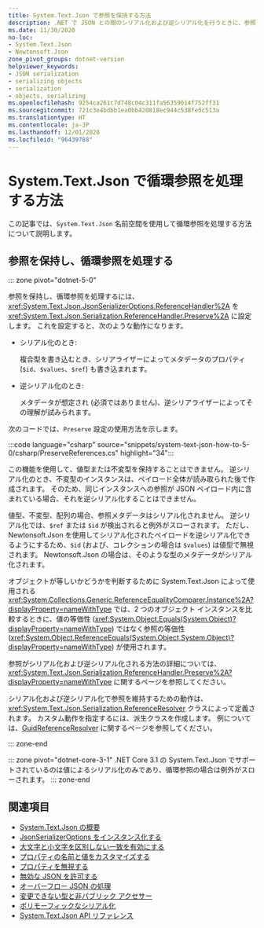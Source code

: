 ```yaml
---
title: System.Text.Json で参照を保持する方法
description: .NET で JSON との間のシリアル化および逆シリアル化を行うときに、参照を保持し、循環参照を処理する方法について説明します。
ms.date: 11/30/2020
no-loc:
- System.Text.Json
- Newtonsoft.Json
zone_pivot_groups: dotnet-version
helpviewer_keywords:
- JSON serialization
- serializing objects
- serialization
- objects, serializing
ms.openlocfilehash: 9254ca261c7d748c04c311fa56359014f752ff31
ms.sourcegitcommit: 721c3e4bdbb1ea0bb420818ec944c538fe5c513a
ms.translationtype: HT
ms.contentlocale: ja-JP
ms.lasthandoff: 12/01/2020
ms.locfileid: "96439788"
---
```

# <a name="how-to-handle-circular-references-with-no-locsystemtextjson"></a>System.Text.Json で循環参照を処理する方法

この記事では、`System.Text.Json` 名前空間を使用して循環参照を処理する方法について説明します。

## <a name="preserve-references-and-handle-circular-references"></a>参照を保持し、循環参照を処理する

::: zone pivot="dotnet-5-0"

参照を保持し、循環参照を処理するには、<xref:System.Text.Json.JsonSerializerOptions.ReferenceHandler%2A> を <xref:System.Text.Json.Serialization.ReferenceHandler.Preserve%2A> に設定します。 これを設定すると、次のような動作になります。

* シリアル化のとき:

  複合型を書き込むとき、シリアライザーによってメタデータのプロパティ (`$id`、`$values`、`$ref`) も書き込まれます。

* 逆シリアル化のとき:

  メタデータが想定され (必須ではありません)、逆シリアライザーによってその理解が試みられます。

次のコードでは、`Preserve` 設定の使用方法を示します。

:::code language="csharp" source="snippets/system-text-json-how-to-5-0/csharp/PreserveReferences.cs" highlight="34":::

この機能を使用して、値型または不変型を保持することはできません。 逆シリアル化のとき、不変型のインスタンスは、ペイロード全体が読み取られた後で作成されます。 そのため、同じインスタンスへの参照が JSON ペイロード内に含まれている場合、それを逆シリアル化することはできません。

値型、不変型、配列の場合、参照メタデータはシリアル化されません。 逆シリアル化では、`$ref` または `$id` が検出されると例外がスローされます。 ただし、Newtonsoft.Json を使用してシリアル化されたペイロードを逆シリアル化できるようにするため、`$id` (および、コレクションの場合は `$values`) は値型で無視されます。  Newtonsoft.Json の場合は、そのような型のメタデータがシリアル化されます。

オブジェクトが等しいかどうかを判断するために System.Text.Json によって使用される <xref:System.Collections.Generic.ReferenceEqualityComparer.Instance%2A?displayProperty=nameWithType> では、2 つのオブジェクト インスタンスを比較するときに、値の等価性 (<xref:System.Object.Equals(System.Object)?displayProperty=nameWithType>) ではなく参照の等価性 (<xref:System.Object.ReferenceEquals(System.Object,System.Object)?displayProperty=nameWithType>) が使用されます。

参照がシリアル化および逆シリアル化される方法の詳細については、<xref:System.Text.Json.Serialization.ReferenceHandler.Preserve%2A?displayProperty=nameWithType> に関するページを参照してください。

シリアル化および逆シリアル化で参照を維持するための動作は、<xref:System.Text.Json.Serialization.ReferenceResolver> クラスによって定義されます。 カスタム動作を指定するには、派生クラスを作成します。 例については、[GuidReferenceResolver](https://github.com/dotnet/docs/blob/9d5e88edbd7f12be463775ffebbf07ac8415fe18/docs/standard/serialization/snippets/system-text-json-how-to-5-0/csharp/GuidReferenceResolverExample.cs) に関するページを参照してください。

::: zone-end

::: zone pivot="dotnet-core-3-1"
.NET Core 3.1 の System.Text.Json でサポートされているのは値によるシリアル化のみであり、循環参照の場合は例外がスローされます。
::: zone-end

## <a name="see-also"></a>関連項目

* [System.Text.Json の概要](system-text-json-overview.md)
* [JsonSerializerOptions をインスタンス化する](system-text-json-configure-options.md)
* [大文字と小文字を区別しない一致を有効にする](system-text-json-character-casing.md)
* [プロパティの名前と値をカスタマイズする](system-text-json-customize-properties.md)
* [プロパティを無視する](system-text-json-ignore-properties.md)
* [無効な JSON を許可する](system-text-json-invalid-json.md)
* [オーバーフロー JSON の処理](system-text-json-handle-overflow.md)
* [変更できない型と非パブリック アクセサー](system-text-json-immutability.md)
* [ポリモーフィックなシリアル化](system-text-json-polymorphism.md)
* [System.Text.Json API リファレンス](xref:System.Text.Json)
